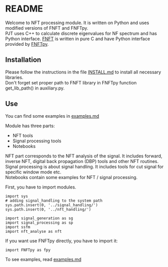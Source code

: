 # README

Welcome to NFT processing module. 
It is written on Python and uses modified versions of FNFT and FNFTpy.  
PJT uses C++ to calculate discrete eigenvalues for NF spectrum and has Python interface.
[FNFT](https://github.com/FastNFT/FNFT) is written in pure C and 
have Python interface provided by [FNFTpy](https://github.com/xmhk/FNFTpy).


## Installation

Please follow the instructions in the file [INSTALL.md](INSTALL.md) to install all necessary libraries.  
Don't forget set proper path to FNFT library in FNFTpy function get_lib_path() in auxiliary.py. 

## Use

You can find some examples in [examples.md](examples.md)  

Module has three parts:
* NFT tools
* Signal processing tools  
* Notebooks

NFT part corresponds to the NFT analysis of the signal. It includes forward, inverse NFT, 
digital back propagation (DBP) tools and other NFT routines.  
Signal processing is about signal handling. It includes tools for cut signal for specific window mode etc.  
Notebooks contain some examples for NFT / signal processing.

First, you have to import modules.
```
import sys
# adding signal_handling to the system path
sys.path.insert(0, '../signal_handling/')
sys.path.insert(0, '../nft_handling/')

import signal_generation as sg
import signal_processing as sp
import ssfm
import nft_analyse as nft
```

If you want use FNFTpy directly, you have to import it:
```
import FNFTpy as fpy
```

To see examples, read [examples.md](examples.md)  
